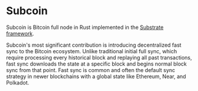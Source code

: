 # Subcoin

Subcoin is Bitcoin full node in Rust implemented in the [Substrate framework](https://github.com/paritytech/polkadot-sdk).

Subcoin's most significant contribution is introducing decentralized fast sync to
the Bitcoin ecosystem. Unlike traditional initial full sync, which require processing
every historical block and replaying all past transactions, fast sync downloads
the state at a specific block and begins normal block sync from that point. Fast sync
is common and often the default sync strategy in newer blockchains with a global state
like Ethereum, Near, and Polkadot.
